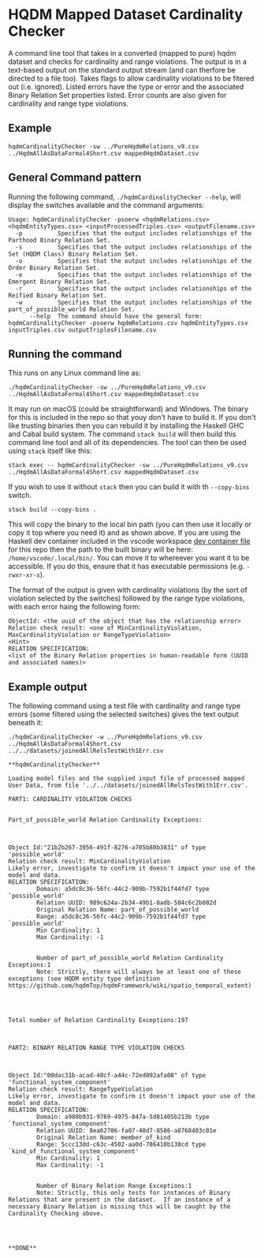 # HQDM Mapped Dataset Cardinality Checker

A command line tool that takes in a converted (mapped to pure) hqdm dataset and checks for cardinality and range violations.  The output is in a text-based output on the standard output stream (and can therfore be directed to a file too).  Takes flags to allow cardinality violations to be fitered out (i.e. ignored).  Listed errors have the type or error and the associated Binary Relation Set properties listed.  Error counts are also given for cardinality and range type violations.

## Example

`hqdmCardinalityChecker -sw ../PureHqdmRelations_v9.csv ../HqdmAllAsDataFormal4Short.csv mappedHqdmDataset.csv`

## General Command pattern

Running the following command, `./hqdmCardinalityChecker --help`, will display the switches available and the command arguments:

```
Usage: hqdmCardinalityChecker -psoerw <hqdmRelations.csv> <hqdmEntityTypes.csv> <inputProcessedTriples.csv> <outputFilename.csv>
  -p          Specifies that the output includes relationships of the Parthood Binary Relation Set.
  -s          Specifies that the output includes relationships of the Set (HQDM Class) Binary Relation Set.
  -o          Specifies that the output includes relationships of the Order Binary Relation Set.
  -e          Specifies that the output includes relationships of the Emergent Binary Relation Set.
  -r          Specifies that the output includes relationships of the Reified Binary Relation Set.
  -w          Specifies that the output includes relationships of the part_of_possible_world Relation Set.
      --help  The command should have the general form: hqdmCardinalityChecker -psoerw hqdmRelations.csv hqdmEntityTypes.csv inputTriples.csv outputTriplesFilename.csv
```

## Running the command
This runs on any Linux command line as:

`./hqdmCardinalityChecker -sw ../PureHqdmRelations_v9.csv ../HqdmAllAsDataFormal4Short.csv mappedHqdmDataset.csv`

It may run on macOS (could be straightforward) and Windows.  The binary for this is included in the repo so that youy don't have to build it.  If you don't like trusting binaries then you can rebuild it by installing the Haskell GHC and Cabal build system. The command `stack build` will then build this command line tool and all of its dependencies.  The tool can then be used using `stack` itself like this:

`stack exec -- hqdmCardinalityChecker -sw ../PureHqdmRelations_v9.csv ../HqdmAllAsDataFormal4Short.csv mappedHqdmDataset.csv`

If you wish to use it without `stack` then you can build it with th `--copy-bins` switch. 

`stack build --copy-bins .`

This will copy the binary to the local bin path (you can then use it locally or copy it top where you need it) and as shown above. If you are using the Haskell dev container included in the vscode workspace [dev container file](https://github.com/ClimbingAl/hqdmHaskell/blob/main/.devcontainer/devcontainer.json) for this repo then the path to the built binary will be here: `/home/vscode/.local/bin/`.  You can move it to whereever you want it to be accessible.  If you do this, ensure that it has executable permissions (e.g. `-rwxr-xr-x`).

The format of the output is given with cardinality violations (by the sort of violation selected by the switches) followed by the range type violations, with each error haing the following form:

```
ObjectId: <the uuid of the object that has the relationship error>
Relation check result: <one of MinCardinalityViolation, MaxCardinalityViolation or RangeTypeViolation>
<Hint>
RELATION SPECIFICATION:
<list of the Binary Relation properties in human-readable form (UUID and associated names)>
```

## Example output

The following command using a test file with cardinality and range type errors (some filtered using the selected switches) gives the text output beneath it:

`./hqdmCardinalityChecker -w ../PureHqdmRelations_v9.csv ../HqdmAllAsDataFormal4Short.csv ../../datasets/joinedAllRelsTestWith1Err.csv`

```
**hqdmCardinalityChecker**

Loading model files and the supplied input file of processed mapped User Data, from file '../../datasets/joinedAllRelsTestWith1Err.csv'.

PART1: CARDINALITY VIOLATION CHECKS


Part_of_possible_world Relation Cardinality Exceptions:



Object Id:"21b2b267-3956-491f-8276-a705b80b3831" of type 'possible_world'
Relation check result: MinCardinalityViolation
Likely error, investigate to confirm it doesn't impact your use of the model and data.
RELATION SPECIFICATION:
        Domain: a5dc8c36-56fc-44c2-909b-7592b1f44fd7 type `possible_world'
        Relation UUID: 989c624a-2b34-49b1-8adb-584c6c2b082d
        Original Relation Name: part_of_possible_world
        Range: a5dc8c36-56fc-44c2-909b-7592b1f44fd7 type `possible_world'
        Min Cardinality: 1
        Max Cardinality: -1


        Number of part_of_possible_world Relation Cardinality Exceptions:1
        Note: Strictly, there will always be at least one of these exceptions (see HQDM entity type definition https://github.com/hqdmTop/hqdmFramework/wiki/spatio_temporal_extent)




Total number of Relation Cardinality Exceptions:197



PART2: BINARY RELATION RANGE TYPE VIOLATION CHECKS



Object Id:"00dac31b-acad-40cf-a44c-72ed092afa08" of type 'functional_system_component'
Relation check result: RangeTypeViolation
Likely error, investigate to confirm it doesn't impact your use of the model and data.
RELATION SPECIFICATION:
        Domain: a980b931-9769-4975-847a-5d81405b213b type `functional_system_component'
        Relation UUID: 8ea62706-fa07-40d7-8586-a8768403c01e
        Original Relation Name: member_of_kind
        Range: 5ccc13dd-c63c-4502-aa0d-786410b138cd type `kind_of_functional_system_component'
        Min Cardinality: 1
        Max Cardinality: -1


        Number of Binary Relation Range Exceptions:1
        Note: Strictly, this only tests for instances of Binary Relations that are present in the dataset.  If an instance of a necessary Binary Relation is missing this will be caught by the Cardinality Checking above.




**DONE**
```
